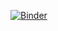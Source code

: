[![Binder](https://mybinder.org/badge_logo.svg)](https://mybinder.org/v2/gh/carriganm95/milliqanOffline.git/tutorial?labpath=https%3A%2F%2Fgithub.com%2Fcarriganm95%2FmilliqanOffline%2Fblob%2Ftutorial%2FRun3Detector%2Fanalysis%2Ftutorial%2FMilliQanUprootTutorial.ipynb)
